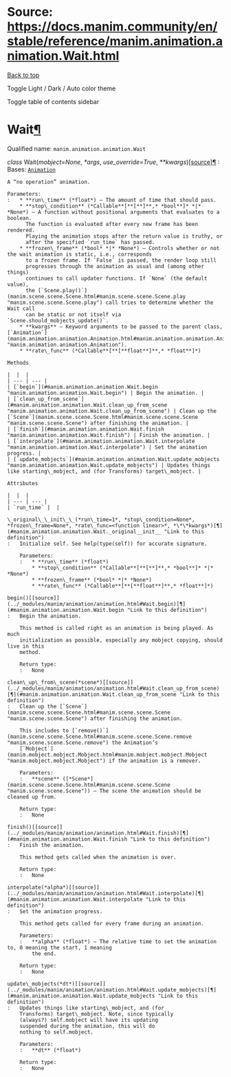 # Source: https://docs.manim.community/en/stable/reference/manim.animation.animation.Wait.html

[Back to top](#)

Toggle Light / Dark / Auto color theme

Toggle table of contents sidebar

Wait[¶](#wait "Link to this heading")
=====================================

Qualified name: `manim.animation.animation.Wait`

*class* Wait(*mobject=None*, *\*args*, *use\_override=True*, *\*\*kwargs*)[[source]](../_modules/manim/animation/animation.html#Wait)[¶](#manim.animation.animation.Wait "Link to this definition")
:   Bases: [`Animation`](manim.animation.animation.Animation.html#manim.animation.animation.Animation "manim.animation.animation.Animation")

    A “no operation” animation.

    Parameters:
    :   * **run\_time** (*float*) – The amount of time that should pass.
        * **stop\_condition** (*Callable**[**[**]**,* *bool**]* *|* *None*) – A function without positional arguments that evaluates to a boolean.
          The function is evaluated after every new frame has been rendered.
          Playing the animation stops after the return value is truthy, or
          after the specified `run_time` has passed.
        * **frozen\_frame** (*bool* *|* *None*) – Controls whether or not the wait animation is static, i.e., corresponds
          to a frozen frame. If `False` is passed, the render loop still
          progresses through the animation as usual and (among other things)
          continues to call updater functions. If `None` (the default value),
          the [`Scene.play()`](manim.scene.scene.Scene.html#manim.scene.scene.Scene.play "manim.scene.scene.Scene.play") call tries to determine whether the Wait call
          can be static or not itself via `Scene.should_mobjects_update()`.
        * **kwargs** – Keyword arguments to be passed to the parent class, [`Animation`](manim.animation.animation.Animation.html#manim.animation.animation.Animation "manim.animation.animation.Animation").
        * **rate\_func** (*Callable**[**[**float**]**,* *float**]*)

    Methods

    |  |  |
    | --- | --- |
    | [`begin`](#manim.animation.animation.Wait.begin "manim.animation.animation.Wait.begin") | Begin the animation. |
    | [`clean_up_from_scene`](#manim.animation.animation.Wait.clean_up_from_scene "manim.animation.animation.Wait.clean_up_from_scene") | Clean up the [`Scene`](manim.scene.scene.Scene.html#manim.scene.scene.Scene "manim.scene.scene.Scene") after finishing the animation. |
    | [`finish`](#manim.animation.animation.Wait.finish "manim.animation.animation.Wait.finish") | Finish the animation. |
    | [`interpolate`](#manim.animation.animation.Wait.interpolate "manim.animation.animation.Wait.interpolate") | Set the animation progress. |
    | [`update_mobjects`](#manim.animation.animation.Wait.update_mobjects "manim.animation.animation.Wait.update_mobjects") | Updates things like starting\_mobject, and (for Transforms) target\_mobject. |

    Attributes

    |  |  |
    | --- | --- |
    | `run_time` |  |

    \_original\_\_init\_\_(*run\_time=1*, *stop\_condition=None*, *frozen\_frame=None*, *rate\_func=<function linear>*, *\*\*kwargs*)[¶](#manim.animation.animation.Wait._original__init__ "Link to this definition")
    :   Initialize self. See help(type(self)) for accurate signature.

        Parameters:
        :   * **run\_time** (*float*)
            * **stop\_condition** (*Callable**[**[**]**,* *bool**]* *|* *None*)
            * **frozen\_frame** (*bool* *|* *None*)
            * **rate\_func** (*Callable**[**[**float**]**,* *float**]*)

    begin()[[source]](../_modules/manim/animation/animation.html#Wait.begin)[¶](#manim.animation.animation.Wait.begin "Link to this definition")
    :   Begin the animation.

        This method is called right as an animation is being played. As much
        initialization as possible, especially any mobject copying, should live in this
        method.

        Return type:
        :   None

    clean\_up\_from\_scene(*scene*)[[source]](../_modules/manim/animation/animation.html#Wait.clean_up_from_scene)[¶](#manim.animation.animation.Wait.clean_up_from_scene "Link to this definition")
    :   Clean up the [`Scene`](manim.scene.scene.Scene.html#manim.scene.scene.Scene "manim.scene.scene.Scene") after finishing the animation.

        This includes to [`remove()`](manim.scene.scene.Scene.html#manim.scene.scene.Scene.remove "manim.scene.scene.Scene.remove") the Animation’s
        [`Mobject`](manim.mobject.mobject.Mobject.html#manim.mobject.mobject.Mobject "manim.mobject.mobject.Mobject") if the animation is a remover.

        Parameters:
        :   **scene** ([*Scene*](manim.scene.scene.Scene.html#manim.scene.scene.Scene "manim.scene.scene.Scene")) – The scene the animation should be cleaned up from.

        Return type:
        :   None

    finish()[[source]](../_modules/manim/animation/animation.html#Wait.finish)[¶](#manim.animation.animation.Wait.finish "Link to this definition")
    :   Finish the animation.

        This method gets called when the animation is over.

        Return type:
        :   None

    interpolate(*alpha*)[[source]](../_modules/manim/animation/animation.html#Wait.interpolate)[¶](#manim.animation.animation.Wait.interpolate "Link to this definition")
    :   Set the animation progress.

        This method gets called for every frame during an animation.

        Parameters:
        :   **alpha** (*float*) – The relative time to set the animation to, 0 meaning the start, 1 meaning
            the end.

        Return type:
        :   None

    update\_mobjects(*dt*)[[source]](../_modules/manim/animation/animation.html#Wait.update_mobjects)[¶](#manim.animation.animation.Wait.update_mobjects "Link to this definition")
    :   Updates things like starting\_mobject, and (for
        Transforms) target\_mobject. Note, since typically
        (always?) self.mobject will have its updating
        suspended during the animation, this will do
        nothing to self.mobject.

        Parameters:
        :   **dt** (*float*)

        Return type:
        :   None